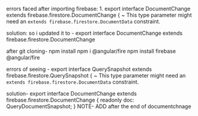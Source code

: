errors faced after importing firebase:
1.
export interface DocumentChange<T> extends firebase.firestore.DocumentChange {
                                       ~
    This type parameter might need an `extends firebase.firestore.DocumentData` constraint.

solution: so i updated it to -
export interface DocumentChange<T> extends firebase.firestore.DocumentChange<T>


after git cloning-
npm install
npm i @angular/fire
npm install firebase @angular/fire

errors of seeing - export interface QuerySnapshot<T> extends firebase.firestore.QuerySnapshot {
                                      ~
    This type parameter might need an `extends firebase.firestore.DocumentData` constraint.

solution- export interface DocumentChange<T> extends firebase.firestore.DocumentChange<T> {
    readonly doc: QueryDocumentSnapshot<T>;
}
NOTE- ADD <T> after the end of documentchnage
